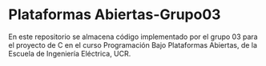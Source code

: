 # Plataformas Abiertas-Grupo03
En este repositorio se almacena código implementado por el grupo 03 para el proyecto de C en el curso Programación Bajo Plataformas Abiertas, de la Escuela de Ingeniería Eléctrica, UCR.

